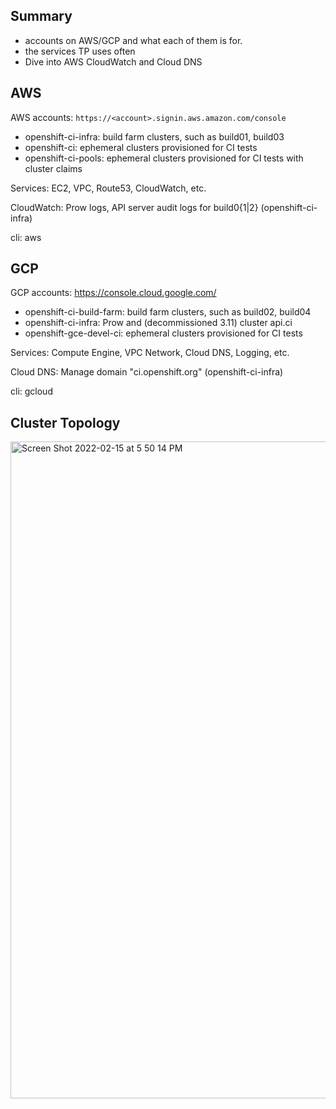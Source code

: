 ## Summary

- accounts on AWS/GCP and what each of them is for.
- the services TP uses often
- Dive into AWS CloudWatch and Cloud DNS


## AWS
AWS accounts: `https://<account>.signin.aws.amazon.com/console`
  
- openshift-ci-infra: build farm clusters, such as build01, build03
- openshift-ci: ephemeral clusters provisioned for CI tests
- openshift-ci-pools: ephemeral clusters provisioned for CI tests with cluster claims

Services: EC2, VPC, Route53, CloudWatch, etc.

CloudWatch: Prow logs, API server audit logs for build0{1|2} (openshift-ci-infra)

cli: aws

## GCP
GCP accounts: https://console.cloud.google.com/

- openshift-ci-build-farm: build farm clusters, such as build02, build04
- openshift-ci-infra: Prow and (decommissioned 3.11) cluster api.ci
- openshift-gce-devel-ci: ephemeral clusters provisioned for CI tests

Services: Compute Engine, VPC Network, Cloud DNS, Logging, etc.

  Cloud DNS: Manage domain "ci.openshift.org" (openshift-ci-infra)

cli: gcloud

## Cluster Topology

<img width="1051" alt="Screen Shot 2022-02-15 at 5 50 14 PM" src="https://user-images.githubusercontent.com/4013349/154168942-9de16f51-3460-424f-9099-d661a519af6b.png">

